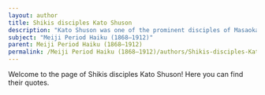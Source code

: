 ```yaml
---
layout: author
title: Shikis disciples Kato Shuson
description: "Kato Shuson was one of the prominent disciples of Masaoka Shiki, who carried on his legacy of modern haiku. He embraced nature's themes in his work, reflecting on transient beauty and the seasons."
subject: "Meiji Period Haiku (1868–1912)"
parent: Meiji Period Haiku (1868–1912)
permalink: /Meiji Period Haiku (1868–1912)/authors/Shikis-disciples-Kato-Shuson/
---
```


Welcome to the page of Shikis disciples Kato Shuson! Here you can find their quotes.

